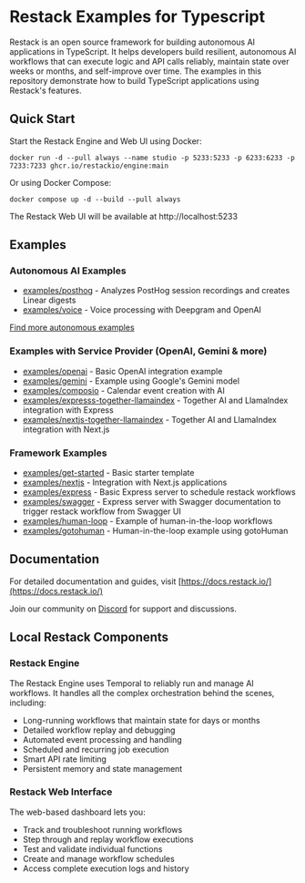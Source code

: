 # Restack Examples for Typescript

Restack is an open source framework for building autonomous AI applications in TypeScript. It helps developers build resilient, autonomous AI workflows that can execute logic and API calls reliably, maintain state over weeks or months, and self-improve over time. The examples in this repository demonstrate how to build TypeScript applications using Restack's features.

## Quick Start

Start the Restack Engine and Web UI using Docker:

```
docker run -d --pull always --name studio -p 5233:5233 -p 6233:6233 -p 7233:7233 ghcr.io/restackio/engine:main
```

Or using Docker Compose:

```
docker compose up -d --build --pull always
```

The Restack Web UI will be available at http://localhost:5233

## Examples

### Autonomous AI Examples

- [examples/posthog](examples/posthog) - Analyzes PostHog session recordings and creates Linear digests
- [examples/voice](examples/voice) - Voice processing with Deepgram and OpenAI

[Find more autonomous examples](https://docs.restack.io/examples)

### Examples with Service Provider (OpenAI, Gemini & more)

- [examples/openai](examples/openai) - Basic OpenAI integration example
- [examples/gemini](examples/gemini) - Example using Google's Gemini model
- [examples/composio](examples/composio) - Calendar event creation with AI
- [examples/expresss-together-llamaindex](examples/express-together-llamaindex) - Together AI and LlamaIndex integration with Express
- [examples/nextjs-together-llamaindex](examples/nextjs-together-llamaindex) - Together AI and LlamaIndex integration with Next.js

### Framework Examples

- [examples/get-started](examples/get-started) - Basic starter template
- [examples/nextjs](examples/nextjs) - Integration with Next.js applications
- [examples/express](examples/express) - Basic Express server to schedule restack workflows 
- [examples/swagger](examples/swagger) - Express server with Swagger documentation to trigger restack workflow from Swagger UI
- [examples/human-loop](examples/human-loop) - Example of human-in-the-loop workflows
- [examples/gotohuman](examples/gotohuman) - Human-in-the-loop example using gotoHuman

## Documentation

For detailed documentation and guides, visit [https://docs.restack.io/](https://docs.restack.io/)

Join our community on [Discord](https://discord.com/invite/79JuDTNEQm) for support and discussions.

## Local Restack Components

### Restack Engine

The Restack Engine uses Temporal to reliably run and manage AI workflows. It handles all the complex orchestration behind the scenes, including:

- Long-running workflows that maintain state for days or months
- Detailed workflow replay and debugging
- Automated event processing and handling
- Scheduled and recurring job execution
- Smart API rate limiting
- Persistent memory and state management

### Restack Web Interface

The web-based dashboard lets you:

- Track and troubleshoot running workflows
- Step through and replay workflow executions
- Test and validate individual functions
- Create and manage workflow schedules
- Access complete execution logs and history
